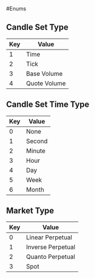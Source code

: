 #Enums

## Candle Set Type

| Key | Value |
|-|-|
| 1 | Time |
| 2 | Tick |
| 3 | Base Volume |
| 4 | Quote Volume |

## Candle Set Time Type

| Key | Value |
|-|-|
| 0 | None |
| 1 | Second |
| 2 | Minute |
| 3 | Hour |
| 4 | Day |
| 5 | Week |
| 6 | Month |


## Market Type

| Key | Value |
|-|-|
| 0 | Linear Perpetual |
| 1 | Inverse Perpetual |
| 2 | Quanto Perpetual |
| 3 | Spot |
